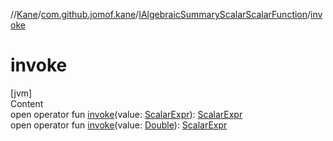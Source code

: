 //[Kane](../../index.md)/[com.github.jomof.kane](../index.md)/[IAlgebraicSummaryScalarScalarFunction](index.md)/[invoke](invoke.md)



# invoke  
[jvm]  
Content  
open operator fun [invoke](invoke.md)(value: [ScalarExpr](../-scalar-expr/index.md)): [ScalarExpr](../-scalar-expr/index.md)  
open operator fun [invoke](invoke.md)(value: [Double](https://kotlinlang.org/api/latest/jvm/stdlib/kotlin/-double/index.html)): [ScalarExpr](../-scalar-expr/index.md)  



